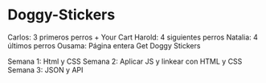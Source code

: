 # Doggy-Stickers

Carlos: 3 primeros perros + Your Cart
Harold: 4 siguientes perros
Natalia: 4 últimos perros
Ousama: Página entera Get Doggy Stickers

Semana 1: Html y CSS 
Semana 2: Aplicar JS y linkear con HTML y CSS
Semana 3: JSON y API 
